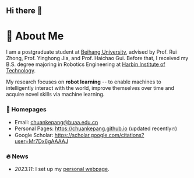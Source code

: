 ## Hi there 👋

# 👋 About Me

I am a postgraduate student at [Beihang University](https://www.buaa.edu.cn/), advised by Prof. Rui Zhong, Prof. Yinghong Jia, and Prof. Haichao Gui. Before that, I received my B.S. degree majoring in Robotics Engineering at [Harbin Institute of Technology](https://www.hit.edu.cn/).

My research focuses on **robot learning** -- to enable machines to intelligently interact with the world, improve themselves over time and acquire novel skills via machine learning.

### 📎 Homepages

- Email: chuankepang@buaa.edu.cn
- Personal Pages: https://chuankepang.github.io (updated recently🔥)
- Google Scholar: https://scholar.google.com/citations?user=Mr7Dx6gAAAAJ

### 🔥 News
- *2023.11*: I set up my [personal webpage](chuankepang.github.io).

##
